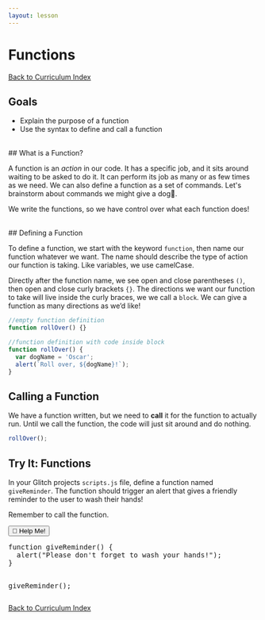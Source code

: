 ```yaml
---
layout: lesson
---
```



# Functions
<a href="../">Back to Curriculum Index</a>

## Goals

- Explain the purpose of a function
- Use the syntax to define and call a function

<br>
## What is a Function?

A function is an _action_ in our code. It has a specific job, and it sits around waiting to be asked to do it. It can perform its job as many or as few times as we need. We can also define a function as a set of commands. Let's brainstorm about commands we might give a dog🐶.

We write the functions, so we have control over what each function does!

<br>
## Defining a Function

To define a function, we start with the keyword `function`, then name our function whatever we want. The name should describe the type of action our function is taking. Like variables, we use camelCase.

Directly after the function name, we see open and close parentheses `()`, then open and close curly brackets `{}`. The directions we want our function to take will live inside the curly braces, we we call a `block`. We can give a function as many directions as we’d like!

```js
//empty function definition
function rollOver() {}
```

```js
//function definition with code inside block
function rollOver() {
  var dogName = 'Oscar';
  alert(`Roll over, ${dogName}!`);
}
```
## Calling a Function

We have a function written, but we need to **call** it for the function to actually run. Until we call the function, the code will just sit around and do nothing.

```js
rollOver();
```

<div class="try-it-new">
  <h2>Try It: Functions</h2>
  <p>In your Glitch projects <code>scripts.js</code> file, define a function named <code class="try-it-code">giveReminder</code>. The function should trigger an alert that gives a friendly reminder to the user to wash their hands!</p>
  <p>Remember to call the function.</p>

  <div class="help-container">
    <button class="help-click">🤚 Help Me!</button>
    <div class="help-toggle">
      <pre>function giveReminder() {
  alert("Please don't forget to wash your hands!");
}

  giveReminder();</pre>
    </div>
  </div>
</div>

<a href="../">Back to Curriculum Index</a>
